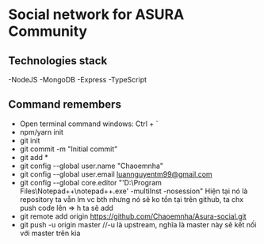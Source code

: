 # Social network for ASURA Community

## Technologies stack

-NodeJS
-MongoDB
-Express
-TypeScript

## Command remembers

- Open terminal command windows: Ctrl + `
- npm/yarn init
- git init
- git commit -m "Initial commit"
- git add \*
- git config --global user.name "Chaoemnha"
- git config --global user.email luannguyentm99@gmail.com
- git config --global core.editor "'D:\Program Files\Notepad++\notepad++.exe' -multiInst -nosession"
  Hiện tại nó là repository ta vẫn lm vc bth nhưng nó sẽ ko tồn tại trên github, ta chx push code lên => h ta sẽ add
- git remote add origin https://github.com/Chaoemnha/Asura-social.git
- git push -u origin master //-u là upstream, nghĩa là master này sẽ kết nối với master trên kia
